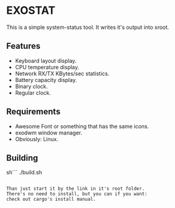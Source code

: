 # EXOSTAT

This is a simple system-status tool.
It writes it's output into xroot.

## Features

- Keyboard layout display.
- CPU temperature display.
- Network RX/TX KBytes/sec statistics.
- Battery capacity display.
- Binary clock.
- Regular clock.

## Requirements

- Awesome Font or something that has the same icons.
- exodwm window manager.
- Obviously: Linux.

## Building

sh```
./build.sh
```

Than just start it by the link in it's root folder.
There's no need to install, but you can if you want:
check out cargo's install manual.
